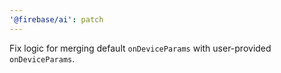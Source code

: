 ```yaml
---
'@firebase/ai': patch
---
```


Fix logic for merging default `onDeviceParams` with user-provided `onDeviceParams`.
